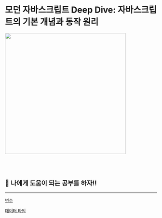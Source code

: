 # 모던 자바스크립트 Deep Dive: 자바스크립트의 기본 개념과 동작 원리

<img src="https://image.yes24.com/goods/92742567/XL" width="400px">

<br>
<br>
<br>
<br>

## 👊 나에게 도움이 되는 공부를 하자!!

---

[변수](https://github.com/woong99/JS-DeepDive/blob/master/%EB%B3%80%EC%88%98.md)

[데이터 타입](https://github.com/woong99/JS-DeepDive/blob/master/%EB%8D%B0%EC%9D%B4%ED%84%B0%20%ED%83%80%EC%9E%85.md)
